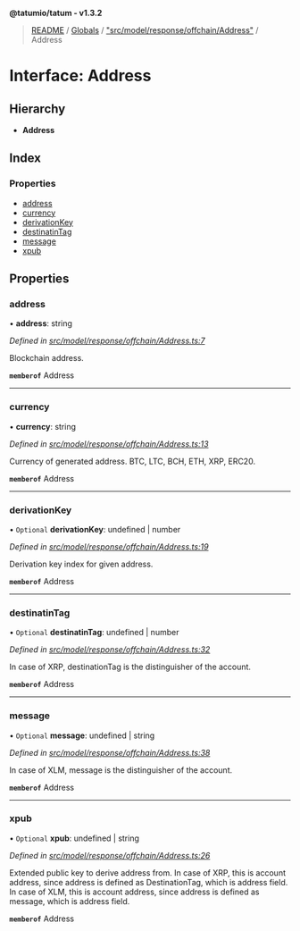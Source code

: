 **@tatumio/tatum - v1.3.2**

> [README](../README.md) / [Globals](../globals.md) / ["src/model/response/offchain/Address"](../modules/_src_model_response_offchain_address_.md) / Address

# Interface: Address

## Hierarchy

* **Address**

## Index

### Properties

* [address](_src_model_response_offchain_address_.address.md#address)
* [currency](_src_model_response_offchain_address_.address.md#currency)
* [derivationKey](_src_model_response_offchain_address_.address.md#derivationkey)
* [destinatinTag](_src_model_response_offchain_address_.address.md#destinatintag)
* [message](_src_model_response_offchain_address_.address.md#message)
* [xpub](_src_model_response_offchain_address_.address.md#xpub)

## Properties

### address

•  **address**: string

*Defined in [src/model/response/offchain/Address.ts:7](https://github.com/tatumio/tatum-js/blob/b9ab1e4/src/model/response/offchain/Address.ts#L7)*

Blockchain address.

**`memberof`** Address

___

### currency

•  **currency**: string

*Defined in [src/model/response/offchain/Address.ts:13](https://github.com/tatumio/tatum-js/blob/b9ab1e4/src/model/response/offchain/Address.ts#L13)*

Currency of generated address. BTC, LTC, BCH, ETH, XRP, ERC20.

**`memberof`** Address

___

### derivationKey

• `Optional` **derivationKey**: undefined \| number

*Defined in [src/model/response/offchain/Address.ts:19](https://github.com/tatumio/tatum-js/blob/b9ab1e4/src/model/response/offchain/Address.ts#L19)*

Derivation key index for given address.

**`memberof`** Address

___

### destinatinTag

• `Optional` **destinatinTag**: undefined \| number

*Defined in [src/model/response/offchain/Address.ts:32](https://github.com/tatumio/tatum-js/blob/b9ab1e4/src/model/response/offchain/Address.ts#L32)*

In case of XRP, destinationTag is the distinguisher of the account.

**`memberof`** Address

___

### message

• `Optional` **message**: undefined \| string

*Defined in [src/model/response/offchain/Address.ts:38](https://github.com/tatumio/tatum-js/blob/b9ab1e4/src/model/response/offchain/Address.ts#L38)*

In case of XLM, message is the distinguisher of the account.

**`memberof`** Address

___

### xpub

• `Optional` **xpub**: undefined \| string

*Defined in [src/model/response/offchain/Address.ts:26](https://github.com/tatumio/tatum-js/blob/b9ab1e4/src/model/response/offchain/Address.ts#L26)*

Extended public key to derive address from. In case of XRP, this is account address,
since address is defined as DestinationTag, which is address field. In case of XLM, this is account address, since address is defined as message, which is address field.

**`memberof`** Address
